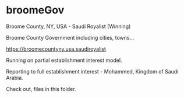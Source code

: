 # broomeGov

Broome County, NY, USA - Saudi Royalist (Winning)

Broome County Government including cities, towns...

https://broomecountyny.usa.saudiroyalist

Running on partial establishment interest model.

Reporting to full establishment interest - Mohammed, Kingdom of Saudi Arabia.

Check out, files in this folder.
